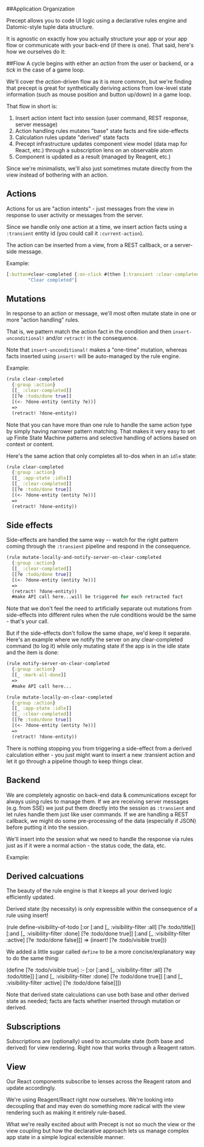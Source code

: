 ##Application Organization

Precept allows you to code UI logic using a declarative rules engine and Datomic-style tuple data structure.

It is agnostic on exactly how you actually structure your app or your app flow or communicate with your back-end (if there is one). That said, here's how we ourselves do it:

##Flow
A cycle begins with either an *action* from the user or backend, or a *tick* in the case of a game loop.

We'll cover the *action*-driven flow as it is more common, but we're finding that precept is great for synthetically deriving actions from low-level state information (such as mouse position and button up/down) in a game loop.

That flow in short is:

 1. Insert action intent fact into session (user command, REST response, server message)
 2. Action handling rules mutates "base" state facts and fire side-effects
 3. Calculation rules update "derived" state facts
 4. Precept infrastructure updates component view model (data map for React, etc.) through a subscription lens on an observable atom
 5. Component is updated as a result (managed by Reagent, etc.)

Since we're minimalists, we'll also just sometimes mutate directly from the view instead of bothering with an action.

## Actions
Actions for us are "action intents" - just messages from the view in response to user activity or messages from the server.

Since we handle only one action at a time, we insert action facts using a `:transient` entity id (you could call it `:current-action`).

The action can be inserted from a view, from a REST callback, or a server-side message.

Example:
```clj
[:button#clear-completed {:on-click #(then [:transient :clear-completed true])}
        "Clear completed"]
```

## Mutations
In response to an action or message, we'll most often mutate state in one or more "action handling" rules.

That is, we pattern match the action fact in the condition and then `insert-unconditional!` and/or `retract!` in the consequence.

Note that `insert-unconditional!` makes a "one-time" mutation, whereas facts inserted using `insert!` will be auto-managed by the rule engine. 

Example:

```clj
(rule clear-completed
  {:group :action}
  [[_ :clear-completed]]
  [[?e :todo/done true]]
  [(<- ?done-entity (entity ?e))]
  =>
  (retract! ?done-entity))
```

Note that you can have more than one rule to handle the same action type by simply having narrower pattern matching.
That makes it very easy to set up Finite State Machine patterns and selective handling of actions based on context or content.

Here's the same action that only completes all to-dos when in an `idle` state:
```clj
(rule clear-completed
  {:group :action}
  [[_ :app-state :idle]]
  [[_ :clear-completed]]
  [[?e :todo/done true]]
  [(<- ?done-entity (entity ?e))]
  =>
  (retract! ?done-entity))
```


## Side effects
Side-effects are handled the same way -- watch for the right pattern coming through the `:transient` pipeline and respond in the consequence.

```clj
(rule mutate-locally-and-notify-server-on-clear-completed
  {:group :action}
  [[_ :clear-completed]]
  [[?e :todo/done true]]
  [(<- ?done-entity (entity ?e))]
  =>
  (retract! ?done-entity))
  #make API call here...will be triggered for each retracted fact
```

Note that we don't feel the need to artificially separate out mutations from side-effects into different rules when the rule conditions would be the same - that's your call.

But if the side-effects don't follow the same shape, we'd keep it separate. 
Here's an example where we notify the server on any clear-completed command (to log it) while only mutating state if the app is in the idle state and the item is done:

```clj
(rule notify-server-on-clear-completed
  {:group :action}
  [[_ :mark-all-done]]
  =>
  #make API call here...
```

```clj
(rule mutate-locally-on-clear-completed
  {:group :action}
  [[_ :app-state :idle]]
  [[_ :clear-completed]]
  [[?e :todo/done true]]
  [(<- ?done-entity (entity ?e))]
  =>
  (retract! ?done-entity))
```

There is nothing stopping you from triggering a side-effect from a derived calculation either - you just might want to insert a new :transient action and let it go through a pipeline though to keep things clear.

## Backend
We are completely agnostic on back-end data & communications except for always using rules to manage them.
If we are receiving server messages (e.g. from SSE) we just put them directly into the session as `:transient` and let rules handle them just like user commands.
If we are handling a REST callback, we might do some pre-processing of the data (especially if JSON) before putting it into the session.

We'll insert into the session what we need to handle the response via rules just as if it were a normal action - the status code, the data, etc.

Example:



## Derived calcuations
The beauty of the rule engine is that it keeps all your derived logic efficiently updated.

Derived state (by necessity) is only expressible within the consequence of a rule using insert!

(rule define-visibility-of-todo
  [:or [:and [_ :visibility-filter :all] [?e :todo/title]]
       [:and [_ :visibility-filter :done] [?e :todo/done true]]
       [:and [_ :visibility-filter :active] [?e :todo/done false]]]
  => (insert! [?e :todo/visible true]))


We added a little sugar called `define` to be a more concise/explanatory way to do the same thing:

(define [?e :todo/visible true] :-
  [:or [:and [_ :visibility-filter :all] [?e :todo/title]]
       [:and [_ :visibility-filter :done] [?e :todo/done true]]
       [:and [_ :visibility-filter :active] [?e :todo/done false]]])

Note that derived state calculations can use both base and other derived state as needed; facts are facts whether inserted through mutation or derived.

## Subscriptions

Subscriptions are (optionally) used to accumulate state (both base and derived) for view rendering. Right now that works through a Reagent ratom.

## View

Our React components subscribe to lenses across the Reagent ratom and update accordingly.

We're using Reagent/React right now ourselves. We're looking into decoupling that and may even do something more radical with the view rendering such as making it entirely rule-based.

What we're really excited about with Precept is not so much the view or the view coupling but how the declarative approach lets us manage complex app state in a simple logical extensible manner.